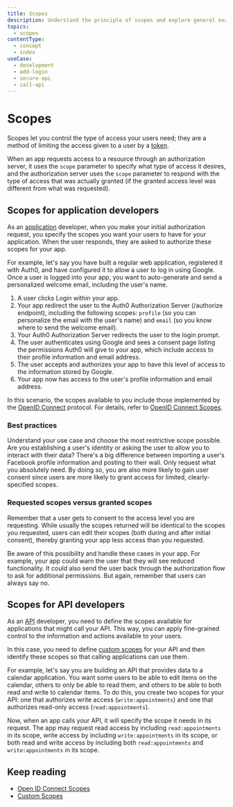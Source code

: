 ```yaml
---
title: Scopes
description: Understand the principle of scopes and explore general examples of their use.
topics:
  - scopes
contentType:
  - concept
  - index
useCase:
  - development
  - add-login
  - secure-api
  - call-api
---
```

# Scopes

Scopes let you control the type of access your users need; they are a method of limiting the access given to a user by a [token](/tokens). 

When an app requests access to a resource through an authorization server, it uses the `scope` parameter to specify what type of access it desires, and the authorization server uses the `scope` parameter to respond with the type of access that was actually granted (if the granted access level was different from what was requested).

## Scopes for application developers

As an [application](/applications) developer, when you make your initial authorization request, you specify the scopes you want your users to have for your application. When the user responds, they are asked to authorize these scopes for your app.

For example, let's say you have built a regular web application, registered it with Auth0, and have configured it to allow a user to log in using Google. Once a user is logged into your app, you want to auto-generate and send a personalized welcome email, including the user's name.

1. A user clicks Login within your app.
2. Your app redirect the user to the Auth0 Authorization Server (/authorize endpoint), including the following scopes: `profile` (so you can personalize the email with the user's name) and `email` (so you know where to send the welcome email).
3. Your Auth0 Authorization Server redirects the user to the login prompt.
4. The user authenticates using Google and sees a consent page listing the permissions Auth0 will give to your app, which include access to their profile information and email address.
5. The user accepts and authorizes your app to have this level of access to the information stored by Google.
6. Your app now has access to the user's profile information and email address.

In this scenario, the scopes available to you include those implemented by the [OpenID Connect](/protocols/oidc) protocol. For details, refer to [OpenID Connect Scopes](/scopes/current/oidc-scopes).

### Best practices

Understand your use case and choose the most restrictive scope possible. Are you establishing a user's identity or asking the user to allow you to interact with their data? There's a big difference between importing a user's Facebook profile information and posting to their wall. Only request what you absolutely need. By doing so, you are also more likely to gain user consent since users are more likely to grant access for limited, clearly-specified scopes.

### Requested scopes versus granted scopes

Remember that a user gets to consent to the access level you are requesting. While usually the scopes returned will be identical to the scopes you requested, users can edit their scopes (both during and after initial consent), thereby granting your app less access than you requested. 

Be aware of this possibility and handle these cases in your app. For example, your app could warn the user that they will see reduced functionality. It could also send the user back through the authorization flow to ask for additional permissions. But again, remember that users can always say no.

## Scopes for API developers

As an [API](/apis) developer, you need to define the scopes available for applications that might call your API. This way, you can apply fine-grained control to the information and actions available to your users. 

In this case, you need to define [custom scopes](/scopes/current/api-scopes) for your API and then identify these scopes so that calling applications can use them.

For example, let's say you are building an API that provides data to a calendar application. You want some users to be able to edit items on the calendar, others to only be able to read them, and others to be able to both read and write to calendar items. To do this, you create two scopes for your API: one that authorizes write access (`write:appointments`) and one that authorizes read-only access (`read:appointments`). 

Now, when an app calls your API, it will specify the scope it needs in its request. The app may request read access by including `read:appointments` in its scope, write access by including `write:appointments` in its scope, or both read and write access by including both `read:appointments` and `write:appointments` in its scope.

## Keep reading

* [Open ID Connect Scopes](/scopes/current/oidc-scopes)
* [Custom Scopes](/scopes/current/api-scopes)
